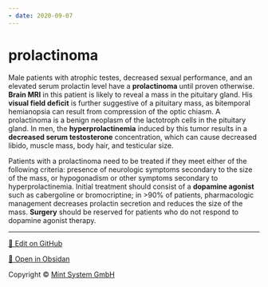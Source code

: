 ```yaml
---
- date: 2020-09-07
---
```


# prolactinoma

<!-- prolactinoma management -->

Male patients with atrophic testes, decreased sexual performance, and an elevated serum prolactin level have a **prolactinoma** until proven otherwise. **Brain MRI** in this patient is likely to reveal a mass in the pituitary gland. His **visual field deficit** is further suggestive of a pituitary mass, as bitemporal hemianopsia  can result from compression of the optic chiasm. A prolactinoma is a  benign neoplasm of the lactotroph cells in the pituitary gland. In men, the **hyperprolactinemia** induced by this tumor results in a **decreased serum testosterone** concentration, which can cause decreased libido, muscle mass, body hair, and testicular size.

Patients with a prolactinoma need to be treated if they meet either of the  following criteria: presence of neurologic symptoms secondary to the  size of the mass, or hypogonadism or other symptoms secondary to  hyperprolactinemia. Initial treatment should consist of a **dopamine agonist** such as cabergoline or bromocriptine; in >90% of patients,  pharmacologic management decreases prolactin secretion and reduces the  size of the mass. **Surgery** should be reserved for patients who do not respond to dopamine agonist therapy.


<hr>

[📝 Edit on GitHub](https://github.com/Mint-System/Knowledge/blob/master/prolactinoma.md)

[📂 Open in Obsidan](obsidian://open?vault=Knowledge%20Mint%20System&file=prolactinoma.md ':target=_self')

<footer>Copyright © <a href="https://www.mint-system.ch/">Mint System GmbH</a></footer>